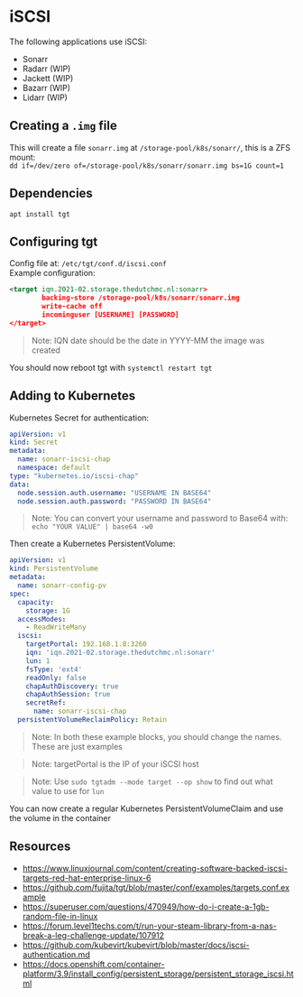 # iSCSI
The following applications use iSCSI:
- Sonarr
- Radarr (WIP)
- Jackett (WIP)
- Bazarr (WIP)
- Lidarr (WIP)

## Creating a `.img` file
This will create a file `sonarr.img` at `/storage-pool/k8s/sonarr/`, this is a ZFS mount:  
`dd if=/dev/zero of=/storage-pool/k8s/sonarr/sonarr.img bs=1G count=1`

## Dependencies
`apt install tgt`

## Configuring tgt
Config file at: `/etc/tgt/conf.d/iscsi.conf`  
Example configuration:
```xml
<target iqn.2021-02.storage.thedutchmc.nl:sonarr>
        backing-store /storage-pool/k8s/sonarr/sonarr.img
        write-cache off
        incominguser [USERNAME] [PASSWORD]
</target>
```
>Note: IQN date should be the date in YYYY-MM the image was created

You should now reboot tgt with `systemctl restart tgt`

## Adding to Kubernetes
Kubernetes Secret for authentication:
```yaml
apiVersion: v1
kind: Secret
metadata:
  name: sonarr-iscsi-chap
  namespace: default
type: "kubernetes.io/iscsi-chap"
data:
  node.session.auth.username: "USERNAME IN BASE64"
  node.session.auth.password: "PASSWORD IN BASE64"
```
>Note: You can convert your username and password to Base64 with: `echo "YOUR VALUE" | base64 -w0`

Then create a Kubernetes PersistentVolume:
```yaml
apiVersion: v1
kind: PersistentVolume
metadata:
  name: sonarr-config-pv
spec:
  capacity:
    storage: 1G
  accessModes:
    - ReadWriteMany
  iscsi:
    targetPortal: 192.168.1.8:3260
    iqn: 'iqn.2021-02.storage.thedutchmc.nl:sonarr'
    lun: 1
    fsType: 'ext4'
    readOnly: false
    chapAuthDiscovery: true
    chapAuthSession: true
    secretRef:
      name: sonarr-iscsi-chap
  persistentVolumeReclaimPolicy: Retain
```
>Note: In both these example blocks, you should change the names. These are just examples  

>Note: targetPortal is the IP of your iSCSI host  

>Note: Use `sudo tgtadm --mode target --op show` to find out what value to use for `lun`  

You can now create a regular Kubernetes PersistentVolumeClaim and use the volume in the container

## Resources
- https://www.linuxjournal.com/content/creating-software-backed-iscsi-targets-red-hat-enterprise-linux-6
- https://github.com/fujita/tgt/blob/master/conf/examples/targets.conf.example
- https://superuser.com/questions/470949/how-do-i-create-a-1gb-random-file-in-linux
- https://forum.level1techs.com/t/run-your-steam-library-from-a-nas-break-a-leg-challenge-update/107912
- https://github.com/kubevirt/kubevirt/blob/master/docs/iscsi-authentication.md
- https://docs.openshift.com/container-platform/3.9/install_config/persistent_storage/persistent_storage_iscsi.html